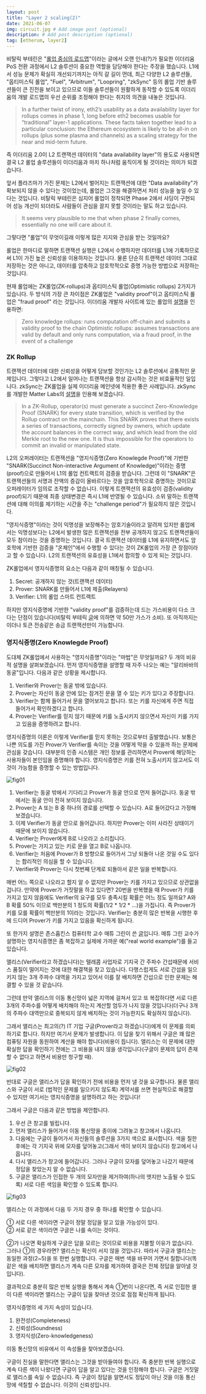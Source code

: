 ```yaml
---
layout: post
title: "Layer 2 scaling(2)"
date: 2021-06-07
img: circuit.jpg # Add image post (optional)
description: # Add post description (optional)
tag: [etherum, layer2]
---
```


비탈릭 부테린은 "[롤업 중심의 로드맵][rollup-centric]"이라는 글에서 오랜 인내(?)가 필요한 이더리움 PoS 전환 과정에서 L2 솔루션이 중요한 역할을 담당해야 한다는 주장을 했습니다. L1에서 성능 문제가 확실히 개선되기까지는 아직 갈 길이 먼데, 최근 다양한 L2 솔루션들, "옵티미스틱 롤업", "Fuel", "Arbitrum", 
"Loopring", "zkSync" 등의 롤업 기반 솔루션들이 큰 진전을 보이고 있으므로 이들 솔루션들이 원활하게 동작할 수 있도록 이더리움의 개발 로드맵의 우선 순위를 조정해야 한다는 취지의 의견을 내놓은 것입니다.

>In a further twist of irony, eth2’s usability as a data availability layer for rollups comes in phase 1, long before eth2 becomes usable for 
“traditional” layer-1 applications. These facts taken together lead to a particular conclusion: the Ethereum ecosystem is likely to 
be all-in on rollups (plus some plasma and channels) as a scaling strategy for the near and mid-term future.

즉 이더리움 2.0이 L2 트랜잭션 데이터의 "data availability layer"의 용도로 사용되면 결국 L2 롤업 솔루션들이 이더리움과 마치 
하나처럼 움직이게 될 것이라는 의미가 되겠습니다. 

앞서 플라즈마가 가진 문제는 L2에서 벌어지는 트랜잭션에 대한 "Data availability"가 확보되지 않을 수 있다는 것이었는데, 롤업은 그것을 해결하면서 처리 성능을 높일 수 있다는 것입니다. 비탈릭 부테린은 심지어 롤업이 정착되면 Phase 2에서 샤딩이 구현되어 성능 개선이 되더라도 사람들이 관심을 끌지 못할 것이라는 말도 하고 있습니다.

>It seems very plausible to me that when phase 2 finally comes, essentially no one will care about it.

그렇다면 "롤업"이 무엇이길래 이렇게 많은 지지와 관심을 받는 것일까요?  

롤업은 한마디로 말하면 트랜잭션 실행은 L2에서 수행하지만 
데이터를 L1에 기록하므로써 L1이 가진 높은 신뢰성을 이용하자는 것입니다. 물론 단순히 트랜잭션 데이터 그대로 저장하는 것은 아니고, 데이터를 압축하고 암호학적으로 
증명 가능한 방법으로 저장하는 것입니다.

현재 롤업에는 ZK롤업(ZK-rollups)과 옵티미스틱 롤업(Optimistic rollups) 2가지가 있습니다. 두 방식의 가장 큰 차이점은 
ZK롤업은 "validity proof"이고 옵티미스틱 롤업은 "fraud proof" 라는 것입니다. 이더리움 개발자 사이트에 있는 롤업의 [설명](https://ethereum.org/en/developers/docs/scaling/layer-2-rollups/)을 인용하면:

>Zero knowledge rollups: runs computation off-chain and submits a validity proof to the chain
Optimistic rollups: assumes transactions are valid by default and only runs computation, via a fraud proof, in the event of a challenge


### ZK Rollup

트랜잭션 데이터에 대한 신뢰성을 어떻게 담보할 것인가는 L2 솔루션에서 공통적인 문제입니다. 그렇다고 L2에서 일어나는 트랜잭션을 
항상 감시하는 것은 비효율적인 일입니다. zkSync는 ZK롤업을 실제 이더리움 메인넷에 적용한 좋은 사례입니다. zkSync를 개발한 Matter Labs의 [설명](https://medium.com/matter-labs/optimistic-vs-zk-rollup-deep-dive-ea141e71e075)을 인용해 보겠습니다.

>In a ZK-Rollup, operator(s) must generate a succinct Zero-Knowledge Proof (SNARK) for every state transition, 
which is verified by the Rollup contract on the mainchain. This SNARK proves that there exists a series of transactions, 
correctly signed by owners, which update the account balances in the correct way, and which lead from the old Merkle root to the new one. 
It is thus impossible for the operators to commit an invalid or manipulated state.   

L2의 오퍼레이터는 트랜잭션을 "영지식증명(Zero Knowlegde Proof)"에 기반한 "SNARK(Succinct Non-interactive Argument of Knowledge)"이라는 증명(proof)으로 만들어서 L1의 롤업 컨트랙트의 검증을 받습니다. 
그런데 이 "SNARK"은 트랜잭션들의 서명과 잔액의 증감이 올바르다는 것을 암호학적으로 증명하는 것이므로 오퍼레이터가 임의로 조작할 수 없습니다.
이렇게 트랜잭션의 유효성이 검증(validity proof)되기 때문에 최종 상태변경은 즉시 L1에 반영될 수 있습니다. 소위 말하는 트랜잭션에 대해 이의를 제기하는 시간을 주는 "challenge period"가 필요하지 않은 것입니다.

"영지식증명"이라는 것이 익명성을 보장해주는 암호기술이라고 알려져 있지만 롤업에서는 익명성보다는 L2에서 발생한 많은 트랜잭션을 전부 공개하지 않고도 트랜잭션들이 모두 참이라는 것을 증명하는 것입니다. 결국 트랜잭션 데이터를 L1에 유지하면서도 암호학에 기반한 검증을 "온체인"에서 수행할 수 있다는 것이 ZK롤업의 가장 큰 장점이라고 할 수 있습니다. L2의 트랜잭션의 유효성을 L1에서 합의할 수 있게 되는 것입니다.

ZK롤업에서 영지식증명의 요소는 다음과 같이 매칭될 수 있습니다.

1. Secret:  공개하지 않는 것(트랜잭션 데이터)
2. Prover: SNARK를 만들어서 L1에 제출(Relayers)
3. Verifier: L1의 롤업 스마트 컨트랙트

하지만 영지식증명에 기반한 "validity proof"를 검증하는데 드는 가스비용이 다소 크다는 단점이 있습니다(비탈릭 부테릭 [글][guide_l2]에 의하면 약 50만 가스가 소비). 또 아직까지는 이더나 토큰 전송같은 송금 트랜잭션만이 가능합니다.

### 영지식증명(Zero Knowlegde Proof)  

도대체 ZK롤업에서 사용하는 "영지식증명"이라는 "마법"은 무엇일까요? 두 개의 비유적 설명을 살펴보겠습니다. 
먼저 영지식증명을 설명할 때 자주 나오는 예는 "알리바바의 동굴"입니다. 다음과 같은 상황을 제시합니다.

1. Verifier와 Prover는 동굴 밖에 있습니다. 
2. Prover는 자신이 동굴 안에 있는 잠겨진 문을 열 수 있는 키가 있다고 주장합니다.
3. Verifier는 함께 들어가서 문을 열어보자고 합니다. 또는 키를 자신에게 주면 직접 들어가서 확인하겠다고 합니다.
4. Prover는 Verifier를 믿지 않기 때문에 키를 노출시키지 않으면서 자신이 키를 가지고 있음을 증명하려고 합니다.

영지식증명의 이론은 이렇게 Verifier를 믿지 못하는 것으로부터 출발했습니다. 보통은 나쁜 의도를 가진 Prover가 Verifier를 속이는 것을 어떻게 막을 수 있을까 하는 문제에 관심을 갖습니다. 대부분의 인증 시스템은 개인 정보를 관리하면서 Prover에 해당하는 사용자들이 본인임을 증명해야 합니다. 영지식증명은 키를 전혀 노출시키지 않고서도 이것이 가능함을 증명할 수 있는 방법입니다.

![fig01]({{site.baseurl}}/assets/img/rollup/cave.PNG)

1. Verifier는 동굴 밖에서 기다리고 Prover가 동굴 안으로 먼저 들어갑니다. 동굴 밖에서는 동굴 안이 전혀 보이지 않습니다.
2. Prover는 A 또는 B 중 하나의 경로를 선택할 수 있습니다. A로 들어갔다고 가정해보겠습니다.
3. 이제 Verifier가 동굴 안으로 들어갑니다. 하지만 Prover는 이미 사라진 상태이기 때문에 보이지 않습니다.
4. Verifier는 Prover에게 B로 나오라고 소리칩니다.
5. Prover는 가지고 있는 키로 문을 열고 B로 나옵니다.
6. Verifier는 처음에 Prover가 B 방향으로 들어가서 그냥 되돌아 나온 것일 수도 있다는 합리적인 의심을 할 수 있습니다.
7. Verifier와 Prover는 다시 첫번째 단계로 되돌아서 같은 일을 반복합니다. 

매번 어느 쪽으로 나오라고 할지 알 수 없지만 Prover는 키를 가지고 있으므로 상관없을 겁니다. 만약에 Prover가 거짓말을 하고 있다면? 20번을 반복했을 때 
Prover가 키를 가지고 있지 않음에도 Verifier의 요구를 모두 충족시킬 확률은 어느 정도 일까요? A와 B 확률 50% 이므로 백만분의 1 정도의 
확률(1/2 * 1/2 * ...)을 가집니다. 즉 Prover가 키를 모를 확률이 백만분의 1이라는 것입니다.
Verifier는 충분히 많은 반복을 시행한 후에 드디어 Prover가 키를 가지고 있음을 확신하게 됩니다.

또 한가지 설명은 존스홉킨스 컴퓨터학 교수 매튜 그린이 쓴 [글][zkp]입니다. 매튜 그린 교수가 설명하는 영지식증명은 좀 복잡하고 실제에 가까운 예("real world example")를 들고 있습니다.  

앨리스(Verifier라고 하겠습니다)는 텔레콤 사업자로 기지국 간 주파수 간섭때문에 서비스 품질이 떨어지는 것에 대한 해결책을 찾고 있습니다. 다행스럽게도 
서로 간섭을 일으키지 않는 3개 주파수 대역을 가지고 있어서 이를 잘 배치하면 간섭으로 인한 문제는 해결할 수 있을 것 같습니다.

그런데 만약 앨리스의 이동 통신망이 넓은 지역에 걸쳐서 있고 또 복잡하다면 서로 다른 3개의 주파수를 어떻게 배치해야 하는지 계산할 
엄두가 나지 않을 것입니다(더구나 3개의 주파수 대역만으로 중복되지 않게 배치하는 것이 가능한지도 확실하지 않습니다). 

그래서 앨리스는 최고의(?) IT 기업 구글(Prover라고 하겠습니다)에게 이 문제를 의뢰하기로 합니다. 하지만 여기서 문제가 발생합니다.
이 답을 찾기 위해서 구글은 꽤 많은 컴퓨팅 자원을 동원하여 계산을 해야 합니다(비용이 듭니다). 앨리스는 이 문제에 대한 
확실한 답을 확인하기 전에는 그 비용을 내지 않을 생각입니다(구글이 문제의 답이 존재할 수 없다고 하면서 비용만 청구할 때). 

![fig02]({{site.baseurl}}/assets/img/rollup/cell.PNG)

반대로 구글은 앨리스가 답을 확인하기 전에 비용을 먼저 낼 것을 요구합니다. 
물론 앨리스와 구글이 서로 (법적인 문제를 일으키지 않도록) 계약서를 쓰면 현실적으로 해결할 수 있지만 여기서는 영지식증명을 설명하려고 하는 것입니다!

그래서 구글은 다음과 같은 방법을 제안합니다. 

1. 우선 큰 창고를 빌립니다. 
2. 먼저 앨리스가 들어가서 이동 통신망을 종이에 그려놓고 창고에서 나옵니다.
3. 다음에는 구글이 들어가서 자신들의 솔루션을 3가지 색으로 표시합니다. 색을 칠한 후에는 각 기지국 위에 모자를 덮어놓고(그래서 색이 보이지 않습니다) 창고에서 나옵니다.
4. 다시 앨리스가 창고에 들어갑니다. 그러나 구글이 모자를 덮어놓고 나갔기 때문에 정답을 찾았는지 알 수 없습니다.
5. 구글은 앨리스가 인접한 두 개의 모자만을 제거하여(하나의 엣지만 노출될 수 있도록) 서로 다른 색임을 확인할 수 있도록 합니다.

![fig03]({{site.baseurl}}/assets/img/rollup/hat.PNG)

앨리스는 이 과정에서 다음 두 가지 경우 중 하나를 확인할 수 있습니다.

① 서로 다른 색이라면 구글이 정말 정답을 알고 있을 가능성이 있다.  
② 서로 같은 색이라면 구글은 나를 속이는 것이다.

②가 나오면 확실하게 구글은 답을 모르는 것이므로 비용을 지불할 이유가 없습니다. 그러나 ①의 경우라면?
앨리스는 확신이 서지 않을 것입니다. 따라서 구글과 앨리스는 동일한 과정(2~5)을 또 한번 실행합니다. 구글은 매번 색을 바꾸어 가면서 칠합니다(똑같은 색을 배치하면 앨리스가 
계속 다른 모자를 제거하여 결국은 전체 정답을 알아낼 것입니다). 

결과적으로 충분히 많은 반복 실행을 통해서 계속 ①번이 나온다면, 즉 서로 인접한 셀이 다른 색이라면 앨리스는 구글이 답을 찾아낸 것으로 
점점 확신하게 됩니다.

영지식증명의 세 가지 속성이 있습니다.

1. 완전성(Completeness)
2. 신뢰성(Soundness)
3. 영지식성(Zero-knowledgeness)

이동 통신망의 비유에서 이 속성들을 찾아보겠습니다. 

구글이 진실을 말한다면 앨리스는 그것을 받아들여야 합니다. 즉 충분한 반복 실행으로 계속 다른 색이 나왔다면 구글이 답을 알고 있다는 것을 인정해야 합니다.
구글은 거짓말로 앨리스를 속일 수 없습니다. 즉 구글이 정답을 알면서도 정답이 아닌 것을 이동 통신망에 색칠할 수 없습니다. 이것이 신뢰성입니다.   



[zkp]: https://blog.cryptographyengineering.com/2014/11/27/zero-knowledge-proofs-illustrated-primer/
[rollup-centric]: https://ethereum-magicians.org/t/a-rollup-centric-ethereum-roadmap/4698
[guide_l2]: https://vitalik.ca/general/2021/01/05/rollup.html

